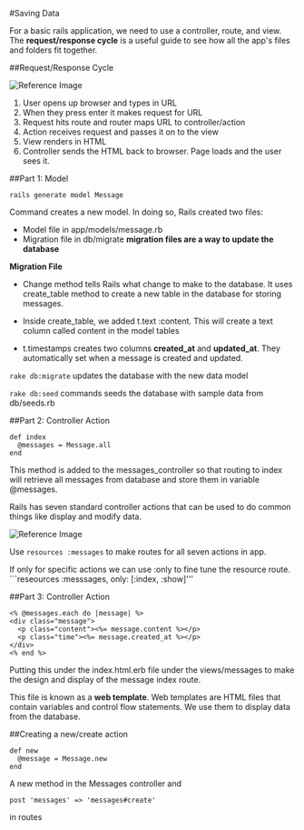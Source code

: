 #Saving Data

For a basic rails application, we need to use a controller, route, and view. The **request/response cycle** is a useful
guide to see how all the app's files and folders fit together.

##Request/Response Cycle

![Reference Image](https://s3.amazonaws.com/codecademy-content/projects/3/request-response-cycle-static.svg)

1. User opens up browser and types in URL
2. When they press enter it makes request for URL
3. Request hits route and router maps URL to controller/action
4. Action receives request and passes it on to the view
5. View renders in HTML
6. Controller sends the HTML back to browser. Page loads and the user sees it.

##Part 1: Model

```
rails generate model Message
```

Command creates a new model. In doing so, Rails created two files:

- Model file in app/models/message.rb
- Migration file in db/migrate **migration files are a way to update the database**

**Migration File**

- Change method tells Rails what change to make to the database. It uses create_table method to create a new
table in the database for storing messages.

- Inside create_table, we added t.text :content. This will create a text column called content in the model tables
- t.timestamps creates two columns **created_at** and **updated_at**. They automatically set when a message is created
and updated.

```rake db:migrate``` updates the database with the new data model

```rake db:seed``` commands seeds the database with sample data from db/seeds.rb

##Part 2: Controller Action

```
def index
  @messages = Message.all
end
```

This method is added to the messages_controller so that routing to index will retrieve all messages from database and store them in variable @messages.

Rails has seven standard controller actions that can be used to do common things like display and modify data.

![Reference Image](https://s3.amazonaws.com/codecademy-content/projects/3/seven-actions.svg)

Use ```resources :messages``` to make routes for all seven actions in app.

If only for specific actions we can use :only to fine tune the resource route. ```reseources :messsages, only: [:index, :show]'''

##Part 3: Controller Action

```
<% @messages.each do |message| %> 
<div class="message"> 
  <p class="content"><%= message.content %></p> 
  <p class="time"><%= message.created_at %></p> 
</div> 
<% end %>
```

Putting this under the index.html.erb file under the views/messages to make the design and display of the message index route.

This file is known as a **web template**. Web templates are HTML files that contain variables and control flow statements. We use them to display data from the database.

##Creating a new/create action

```
def new
  @message = Message.new
end
```
A new method in the Messages controller and

```
post 'messages' => 'messages#create'
```
in routes
